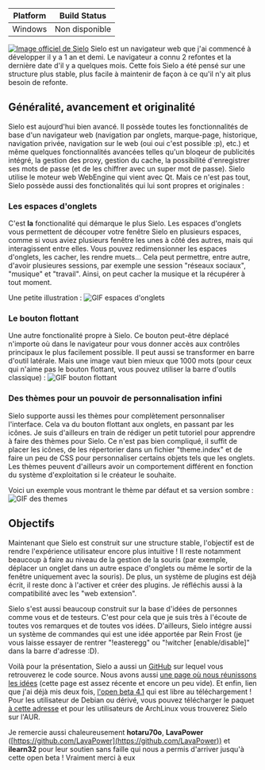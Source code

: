 
Platform | Build Status
------------ | -------------
Windows | Non disponible

[![Image officiel de Sielo](https://www.feldrise.com/Sielo/official-sielo.png)](https://www.feldrise.com/Sielo/sielo_setup_1.7.10.exe)
Sielo est un navigateur web que j'ai commencé à développer il y a 1 an et demi. Le navigateur a connu 2 refontes et la dernière date d'il y a quelques mois. Cette fois Sielo a été pensé sur une structure plus stable, plus facile à maintenir de façon à ce qu'il n'y ait plus besoin de refonte.
## Généralité, avancement et originalité
Sielo est aujourd'hui bien avancé. Il possède toutes les fonctionnalités de base d'un navigateur web (navigation par onglets, marque-page, historique, navigation privée, navigation sur le web (oui oui c'est possible :p), etc.) et même quelques fonctionnalités avancées telles qu'un bloqeur de publicités intégré, la gestion des proxy, gestion du cache, la possibilité d'enregistrer ses mots de passe (et de les chiffrer avec un super mot de passe). Sielo utilise le moteur web WebEngine qui vient avec Qt. Mais ce n'est pas tout, Sielo possède aussi des fonctionalités qui lui sont propres et originales : 
### Les espaces d'onglets
C'est **la** fonctionalité qui démarque le plus Sielo. Les espaces d'onglets vous permettent de découper votre fenêtre Sielo en plusieurs espaces, comme si vous aviez plusieurs fenêtre les unes à côté des autres, mais qui interagissent entre elles. Vous pouvez redimensionner les espaces d'onglets, les cacher, les rendre muets... Cela peut permettre, entre autre, d'avoir plusieures sessions, par exemple une session "réseaux sociaux", "musique" et "travail". Ainsi, on peut cacher la musique et la récupérer à tout moment.

Une petite illustration :
![GIF espaces d'onglets](https://www.feldrise.com/Sielo/tabs-space.gif)
### Le bouton flottant
Une autre fonctionalité propre à Sielo. Ce bouton peut-être déplacé n'importe où dans le navigateur pour vous donner accès aux contrôles principaux le plus facilement possible. Il peut aussi se transformer en barre d'outil latérale. Mais une image vaut bien mieux que 1000 mots (pour ceux qui n'aime pas le bouton flottant, vous pouvez utiliser la barre d'outils classique) :
![GIF bouton flottant](https://www.feldrise.com/Sielo/floating-button.gif)
### Des thèmes pour un pouvoir de personnalisation infini
Sielo supporte aussi les thèmes pour complètement personnaliser l'interface. Cela va du bouton flottant aux onglets, en passant par les icônes. Je suis d'ailleurs en train de rédiger un petit tutoriel pour apprendre à faire des thèmes pour Sielo. Ce n'est pas bien compliqué, il suffit de placer les icônes, de les répertorier dans un fichier "theme.index" et de faire un peu de CSS pour personnaliser certains objets tels que les onglets. Les thèmes peuvent d'ailleurs avoir un comportement différent en fonction du système d'exploitation si le créateur le souhaite.

Voici un exemple vous montrant le thème par défaut et sa version sombre :
![GIF des themes](https://www.feldrise.com/Sielo/themes.gif)
## Objectifs
Maintenant que Sielo est construit sur une structure stable, l'objectif est de rendre l'expérience utilisateur encore plus intuitive ! Il reste notamment beaucoup à faire au niveau de la gestion de la souris (par exemple, déplacer un onglet dans un autre espace d'onglets ou même le sortir de la fenêtre uniquement avec la souris). De plus, un système de plugins est déjà écrit, il reste donc à l'activer et créer des plugins. Je réfléchis aussi à la compatibilité avec les "web extension". 

Sielo s'est aussi beaucoup construit sur la base d'idées de personnes comme vous et de testeurs. C'est pour cela que je suis très à l'écoute de toutes vos remarques et de toutes vos idées. D'ailleurs, Sielo intégre aussi un système de commandes qui est une idée apportée par Rein Frost (je vous laisse essayer de rentrer "!easteregg" ou "!witcher [enable/disable]" dans la barre d'adresse :D).

Voilà pour la présentation, Sielo a aussi un [GitHub](https://github.com/Feldrise/SieloNavigateur) sur lequel vous retrouverez le code source. Nous avons aussi [une page où nous réunissons les idées](https://padlet.com/feldrise/j82miccj6zpb) (cette page est assez récente et encore un peu vide). Et enfin, lien que j'ai déjà mis deux fois, [l'open beta 4.1](https://www.feldrise.com/Sielo/sielo_setup_1.7.10.exe) qui est libre au téléchargement ! Pour les utilisateur de Debian ou dérivé, vous pouvez télécharger le paquet [à cette adresse](https://www.feldrise.com/Sielo/Linux/sielo-browser.deb) et pour les utilisateurs de ArchLinux vous trouverez Sielo sur l'AUR.

Je remercie aussi chaleureusement **hotaru70o**, **LavaPower** ([https://github.com/LavaPower](https://github.com/LavaPower)) et **ilearn32** pour leur soutien sans faille qui nous a permis d'arriver jusqu'à cette open beta ! Vraiment merci à eux